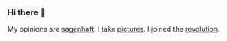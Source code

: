 ### Hi there 👋

My opinions are [sagenhaft](https://sagenhaft.onrender.com/).
I take [pictures](https://glass.photo/uwe).
I joined the <a rel="me" href="https://mas.to/@uwe">revolution</a>.
